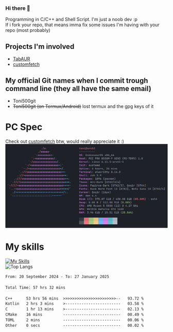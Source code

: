 ### Hi there 👋

Programming in C/C++ and Shell Script. I'm just a noob dev :p\
If i fork your repo, that means imma fix some issues I'm having with your repo (most probably)

## Projects I'm involved
 - [TabAUR](https://github.com/BurntRanch/TabAUR)
 - [customfetch](https://github.com/Toni500github/customfetch)

## My official Git names when I commit trough command line (they all have the same email)
* Toni500git
* ~~Toni500git (on Termux/Android)~~ lost termux and the gpg keys of it

# PC Spec
Check out [customfetch](https://github.com/Toni500github/customfetch) btw, would really appreciate it :)
![screenshot.png](https://github.com/Toni500github/customfetch/raw/main/screenshot.png)

# My skills
[![My Skills](https://skillicons.dev/icons?i=cpp,bash,arch,linux&theme=light)](https://skillicons.dev)\
![Top Langs](https://github-readme-stats.vercel.app/api/top-langs/?username=Toni500github&layout=compact)

<!--START_SECTION:waka-->

```txt
From: 20 September 2024 - To: 27 January 2025

Total Time: 57 hrs 32 mins

C++      53 hrs 56 mins  >>>>>>>>>>>>>>>>>>>>>>>--   93.72 %
Kotlin   2 hrs 3 mins    >------------------------   03.58 %
C        1 hr 13 mins    >------------------------   02.13 %
CMake    16 mins         -------------------------   00.49 %
TOML     2 mins          -------------------------   00.06 %
Other    0 secs          -------------------------   00.02 %
```

<!--END_SECTION:waka-->
